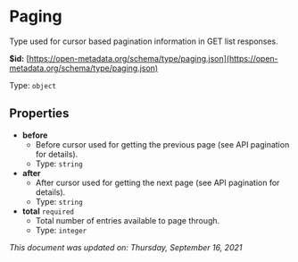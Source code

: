 # Paging

Type used for cursor based pagination information in GET list responses.

**$id:** [https://open-metadata.org/schema/type/paging.json](https://open-metadata.org/schema/type/paging.json)

Type: `object`

## Properties

* **before**
  * Before cursor used for getting the previous page \(see API pagination for details\).
  * Type: `string`
* **after**
  * After cursor used for getting the next page \(see API pagination for details\).
  * Type: `string`
* **total** `required`
  * Total number of entries available to page through.
  * Type: `integer`

_This document was updated on: Thursday, September 16, 2021_

